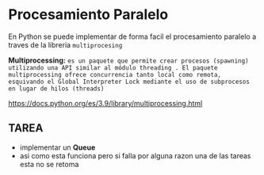 # Procesamiento Paralelo

En Python se puede implementar de forma facil el procesamiento paralelo a traves de la libreria `multiprocesing`

**Multiprocessing:** `es un paquete que permite crear procesos (spawning) utilizando una API similar al módulo threading . El paquete multiprocessing ofrece concurrencia tanto local como remota, esquivando el Global Interpreter Lock mediante el uso de subprocesos en lugar de hilos (threads)`

https://docs.python.org/es/3.9/library/multiprocessing.html


## TAREA
- implementar un **Queue**
- asi como esta funciona pero si falla por alguna razon una de las tareas esta no se retoma
